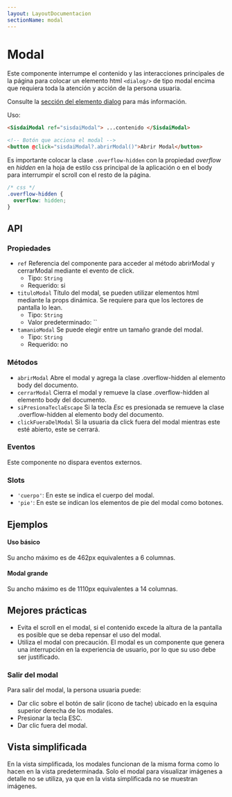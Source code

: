 ```yaml
---
layout: LayoutDocumentacion
sectionName: modal
---
```


# Modal

Este componente interrumpe el contenido y las interacciones principales de la página para colocar un elemento html `<dialog/>` de tipo modal encima que requiera toda la atención y acción de la persona usuaria.

Consulte la [sección del elemento dialog](https://developer.mozilla.org/es/docs/Web/HTML/Element/dialog) para más información.

Uso:

```html
<SisdaiModal ref="sisdaiModal"> ...contenido </SisdaiModal>

<!-- Botón que acciona el modal -->
<button @click="sisdaiModal?.abrirModal()">Abrir Modal</button>
```

Es importante colocar la clase `.overflow-hidden` con la propiedad _overflow_ en _hidden_ en la hoja de estilo css
principal de la aplicación o en el body para interrumpir el scroll con el resto de la página.

```css
/* css */
.overflow-hidden {
  overflow: hidden;
}
```

<section id="api">

## API

### Propiedades

- `ref` Referencia del
  componente para acceder al método abrirModal y cerrarModal mediante el evento de
  click.
  - Tipo: `String`
  - Requerido: si
- `tituloModal` Título del modal, se pueden utilizar elementos html mediante la props dinámica. Se requiere para que los lectores de pantalla lo lean.
  - Tipo: `String`
  - Valor predeterminado: ``
- `tamanioModal` Se puede elegir entre un tamaño grande del modal.
  - Tipo: `String`
  - Requerido: no

### Métodos

- `abrirModal` Abre el modal y agrega la clase .overflow-hidden al elemento body del documento.
- `cerrarModal` Cierra el modal y remueve la clase .overflow-hidden al elemento body del documento.
- `siPresionaTeclaEscape` Si la tecla _Esc_ es presionada se remueve la clase .overflow-hidden al elemento body del documento.
- `clickFueraDelModal` Si la usuaria da click fuera del modal mientras este esté abierto, este se cerrará.

### Eventos

Este componente no dispara eventos externos.

### Slots

- `'cuerpo'`: En este se indica el cuerpo del modal.
- `'pie'`: En este se indican los elementos de pie del modal como botones.

</section>

<section id="ejemplos">

## Ejemplos

#### Uso básico

Su ancho máximo es de 462px equivalentes a 6 columnas.

<utils-ejemplo-doc ruta="modal/chico.vue"/>

#### Modal grande

Su ancho máximo es de 1110px equivalentes a 14 columnas.

<utils-ejemplo-doc ruta="modal/grande.vue"/>

## Mejores prácticas

- Evita el scroll en el modal, si el contenido excede la altura de la
  pantalla es posible que se deba repensar el uso del modal.
- Utiliza el modal con precaución. El modal es un componente que genera
  una interrupción en la experiencia de usuario, por lo que su uso debe
  ser justificado.

### Salir del modal

Para salir del modal, la persona usuaria puede:

- Dar clic sobre el botón de salir (icono de tache) ubicado en la esquina
  superior derecha de los modales.
- Presionar la tecla ESC.
- Dar clic fuera del modal.

## Vista simplificada

En la vista simplificada, los modales funcionan de la misma forma como lo
hacen en la vista predeterminada. Solo el modal para visualizar imágenes a
detalle no se utiliza, ya que en la vista simplificada no se muestran
imágenes.

</section>
